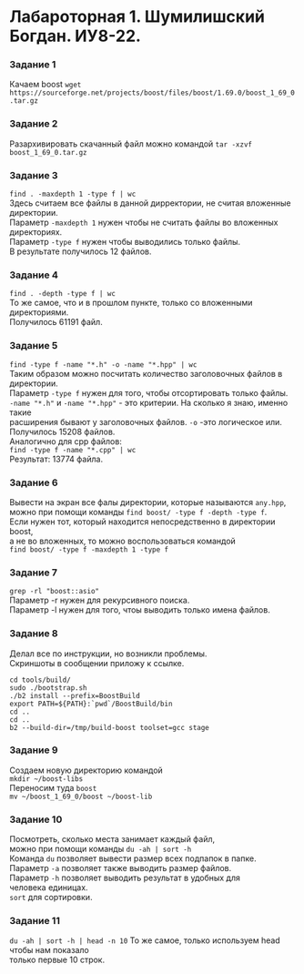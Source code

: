 # Лабароторная 1. Шумилишский Богдан. ИУ8-22.
### Задание 1
Качаем boost
`wget https://sourceforge.net/projects/boost/files/boost/1.69.0/boost_1_69_0.tar.gz`
### Задание 2
Разархивировать скачанный файл можно командой
`tar -xzvf boost_1_69_0.tar.gz`
### Задание 3
`find . -maxdepth 1 -type f | wc` </br>
Здесь считаем все файлы в данной дирректории, не считая вложенные директории. </br>
Параметр `-maxdepth 1` нужен чтобы не считать файлы во вложенных директориях. </br>
Параметр `-type f` нужен чтобы выводились только файлы.</br>
В результате получилось 12 файлов.
### Задание 4
`find . -depth -type f | wc` </br>
То же самое, что и в прошлом пункте, только со вложенными директориями.</br>
Получилось 61191 файл.
### Задание 5
`find -type f -name "*.h" -o -name "*.hpp" | wc` </br>
Таким образом можно посчитать количество заголовочных файлов в директории. </br>
Параметр `-type f` нужен для того, чтобы отсортировать только файлы.</br>
`-name "*.h"` и `-name "*.hpp"` - это критерии. На сколько я знаю, именно такие</br>
расширения бывают у заголовочных файлов.
`-o` -это логическое или.</br>
Получилось 15208 файлов. </br>
Аналогично для cpp файлов: </br>
`find -type f -name "*.cpp" | wc`</br>
Результат: 13774 файла.</br>
### Задание 6
Вывести на экран все фалы директории, которые называются `any.hpp`,</br>
можно при помощи команды `find boost/ -type f -depth -type f`.</br>
Если нужен тот, который находится непосредственно в директории boost,</br>
а не во вложенных, то можно воспользоваться командой</br>
`find boost/ -type f -maxdepth 1 -type f`
### Задание 7
`grep -rl "boost::asio"`</br>
Параметр -r нужен для рекурсивного поиска.</br>
Параметр -l нужен для того, чтоы выводить только имена файлов.
### Задание 8
Делал все по инструкции, но возникли проблемы. </br>
Скриншоты в сообщении приложу к ссылке.</br>
```
cd tools/build/
sudo ./bootstrap.sh
./b2 install --prefix=BoostBuild
export PATH=${PATH}:`pwd`/BoostBuild/bin
cd ..
cd ..
b2 --build-dir=/tmp/build-boost toolset=gcc stage
```
### Задание 9
Создаем новую директорию командой</br>
`mkdir ~/boost-libs`</br>
Переносим туда `boost`</br>
`mv ~/boost_1_69_0/boost ~/boost-lib`
### Задание 10
Посмотреть, сколько места занимает каждый файл, </br>
можно при помощи команды
`du -ah | sort -h`</br>
Команда `du` позволяет вывести размер всех подпапок в папке. </br>
Параметр `-a` позволяет также выводить размер файлов. </br>
Параметр `-h` позволяет выводить результат в удобных для</br>
человека единицах.</br>
`sort` для сортировки.
### Задание 11
`du -ah | sort -h | head -n 10`
То же самое, только используем head чтобы нам показало </br>
только первые 10  строк.
